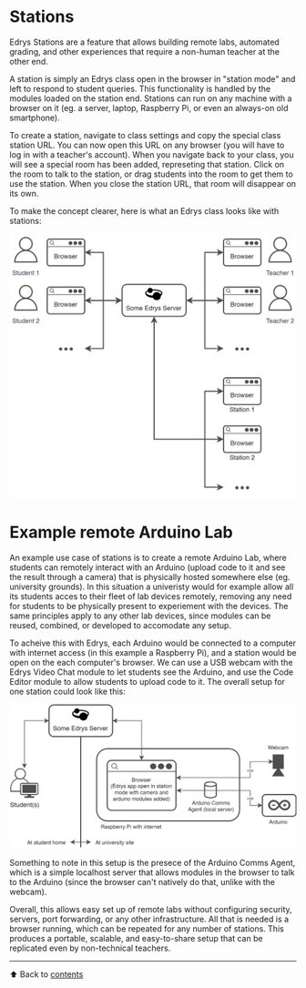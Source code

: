 # Stations

Edrys Stations are a feature that allows building remote labs, automated
grading, and other experiences that require a non-human teacher at the other
end. 

A station is simply an Edrys class open in the browser in "station mode"
and left to respond to student queries. This functionality is handled by
the modules loaded on the station end. Stations can run on any machine 
with a browser on it (eg. a server, laptop, Raspberry Pi, or even an always-on old
smartphone).

To create a station, navigate to class settings and copy the special class 
station URL. You can now open this URL on any browser (you will have to log 
in with a teacher's account). When you navigate back to your class, you will
see a special room has been added, represeting that station. Click on the room 
to talk to the station, or drag students into the room to get them to use 
the station. When you close the station URL, that room will disappear on its own.


To make the concept clearer, here is what an Edrys class looks like with stations:

![](stations/structure.png)

# Example remote Arduino Lab

An example use case of stations is to create a remote Arduino Lab, where students can remotely interact with an Arduino (upload code to it and see the result through a camera) that is physically hosted somewhere else (eg. university grounds). In this situation a univeristy would for example allow all its students acces to their fleet of lab devices remotely, removing any need for students to be physically present to experiement with the devices. The same principles apply to any other lab devices, since modules can be reused, combined, or developed to accomodate any setup.

To acheive this with Edrys, each Arduino would be connected to a computer with internet access (in this example a Raspberry Pi), and a station would be open on the each computer's browser. We can use a USB webcam with the Edrys Video Chat module to let students see the Arduino, and use the Code Editor module to allow students to upload code to it. The overall setup for one station could look like this:

![](stations/arduino-lab.png)

Something to note in this setup is the presece of the Arduino Comms Agent, which is a simple localhost server that allows modules in the browser to talk to the Arduino (since the browser can't natively do that, unlike with the webcam).

Overall, this allows easy set up of remote labs without configuring security, servers, port forwarding, or any other infrastructure. All that is needed is a browser running, which can be repeated for any number of stations. This produces a portable, scalable, and easy-to-share setup that can be replicated even by non-technical teachers.

---

⬆️ Back to [contents](README.md)
